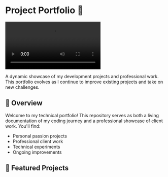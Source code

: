 # Project Portfolio 🚀

![Banner Image](Nexalexica.mp4)

A dynamic showcase of my development projects and professional work. This portfolio evolves as I continue to improve existing projects and take on new challenges.

## 📌 Overview

Welcome to my technical portfolio! This repository serves as both a living documentation of my coding journey and a professional showcase of client work. You'll find:

- Personal passion projects
- Professional client work
- Technical experiments
- Ongoing improvements

## 🌟 Featured Projects
